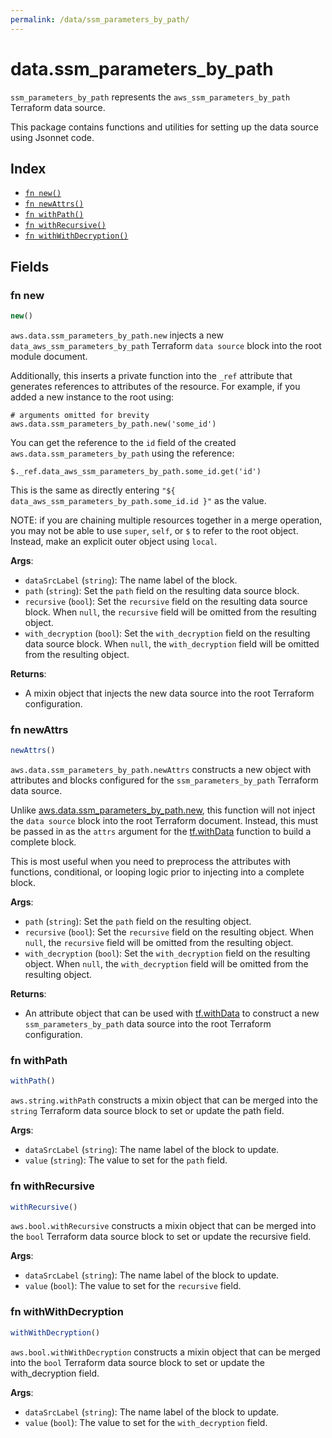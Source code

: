 ```yaml
---
permalink: /data/ssm_parameters_by_path/
---
```


# data.ssm_parameters_by_path

`ssm_parameters_by_path` represents the `aws_ssm_parameters_by_path` Terraform data source.



This package contains functions and utilities for setting up the data source using Jsonnet code.


## Index

* [`fn new()`](#fn-new)
* [`fn newAttrs()`](#fn-newattrs)
* [`fn withPath()`](#fn-withpath)
* [`fn withRecursive()`](#fn-withrecursive)
* [`fn withWithDecryption()`](#fn-withwithdecryption)

## Fields

### fn new

```ts
new()
```


`aws.data.ssm_parameters_by_path.new` injects a new `data_aws_ssm_parameters_by_path` Terraform `data source`
block into the root module document.

Additionally, this inserts a private function into the `_ref` attribute that generates references to attributes of the
resource. For example, if you added a new instance to the root using:

    # arguments omitted for brevity
    aws.data.ssm_parameters_by_path.new('some_id')

You can get the reference to the `id` field of the created `aws.data.ssm_parameters_by_path` using the reference:

    $._ref.data_aws_ssm_parameters_by_path.some_id.get('id')

This is the same as directly entering `"${ data_aws_ssm_parameters_by_path.some_id.id }"` as the value.

NOTE: if you are chaining multiple resources together in a merge operation, you may not be able to use `super`, `self`,
or `$` to refer to the root object. Instead, make an explicit outer object using `local`.

**Args**:
  - `dataSrcLabel` (`string`): The name label of the block.
  - `path` (`string`): Set the `path` field on the resulting data source block.
  - `recursive` (`bool`): Set the `recursive` field on the resulting data source block. When `null`, the `recursive` field will be omitted from the resulting object.
  - `with_decryption` (`bool`): Set the `with_decryption` field on the resulting data source block. When `null`, the `with_decryption` field will be omitted from the resulting object.

**Returns**:
- A mixin object that injects the new data source into the root Terraform configuration.


### fn newAttrs

```ts
newAttrs()
```


`aws.data.ssm_parameters_by_path.newAttrs` constructs a new object with attributes and blocks configured for the `ssm_parameters_by_path`
Terraform data source.

Unlike [aws.data.ssm_parameters_by_path.new](#fn-new), this function will not inject the `data source`
block into the root Terraform document. Instead, this must be passed in as the `attrs` argument for the
[tf.withData](https://github.com/tf-libsonnet/core/tree/main/docs#fn-withdata) function to build a complete block.

This is most useful when you need to preprocess the attributes with functions, conditional, or looping logic prior to
injecting into a complete block.

**Args**:
  - `path` (`string`): Set the `path` field on the resulting object.
  - `recursive` (`bool`): Set the `recursive` field on the resulting object. When `null`, the `recursive` field will be omitted from the resulting object.
  - `with_decryption` (`bool`): Set the `with_decryption` field on the resulting object. When `null`, the `with_decryption` field will be omitted from the resulting object.

**Returns**:
  - An attribute object that can be used with [tf.withData](https://github.com/tf-libsonnet/core/tree/main/docs#fn-withdata) to construct a new `ssm_parameters_by_path` data source into the root Terraform configuration.


### fn withPath

```ts
withPath()
```

`aws.string.withPath` constructs a mixin object that can be merged into the `string`
Terraform data source block to set or update the path field.



**Args**:
  - `dataSrcLabel` (`string`): The name label of the block to update.
  - `value` (`string`): The value to set for the `path` field.


### fn withRecursive

```ts
withRecursive()
```

`aws.bool.withRecursive` constructs a mixin object that can be merged into the `bool`
Terraform data source block to set or update the recursive field.



**Args**:
  - `dataSrcLabel` (`string`): The name label of the block to update.
  - `value` (`bool`): The value to set for the `recursive` field.


### fn withWithDecryption

```ts
withWithDecryption()
```

`aws.bool.withWithDecryption` constructs a mixin object that can be merged into the `bool`
Terraform data source block to set or update the with_decryption field.



**Args**:
  - `dataSrcLabel` (`string`): The name label of the block to update.
  - `value` (`bool`): The value to set for the `with_decryption` field.
